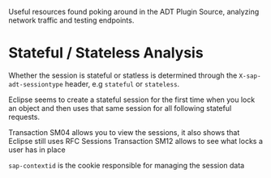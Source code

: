 Useful resources found poking around in the ADT Plugin Source, analyzing network traffic and testing endpoints.


# Stateful / Stateless Analysis

Whether the session is stateful or statless is determined through the `X-sap-adt-sessiontype` header, e.g `stateful` or `stateless`.

Eclipse seems to create a stateful session for the first time when you lock an object and then uses that same session for all following stateful requests.

Transaction SM04 allows you to view the sessions, it also shows that Eclipse still uses RFC Sessions
Transaction SM12 allows to see what locks a user has in place

`sap-contextid` is the cookie responsible for managing the session data

